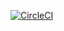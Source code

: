 [![CircleCI](https://circleci.com/gh/cpuex-19-6/rytr_test.svg?style=svg)](https://circleci.com/gh/cpuex-19-6/rytr_test)

